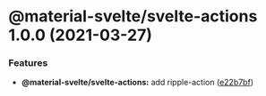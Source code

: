 # @material-svelte/svelte-actions 1.0.0 (2021-03-27)


### Features

* **@material-svelte/svelte-actions:** add ripple-action ([e22b7bf](https://github.com/material-svelte/material-svelte/commit/e22b7bf1c5a461d5ef374d96271bd7a36b64f5e9))
